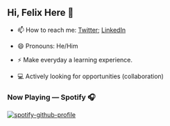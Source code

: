 ## Hi, Felix Here 👋

- 📫 How to reach me: [Twitter](https://twitter.com/felixkariuki_); [LinkedIn](https://www.linkedin.com/in/felix-kariuki/)

- 😄 Pronouns: He/Him

- ⚡ Make everyday a learning experience.
- 💻 Actively looking for opportunities (collaboration)

### Now Playing — Spotify 🎧
[![spotify-github-profile](https://spotify-github-profile.kittinanx.com/api/view?uid=317foij76626zoxsuewpjhlni7ni&cover_image=true&theme=novatorem&show_offline=false&background_color=121212&interchange=false&bar_color=53b14f&bar_color_cover=true)](https://spotify-github-profile.kittinanx.com/api/view?uid=317foij76626zoxsuewpjhlni7ni&redirect=true) 


<!--<img align="left" width="44%" src="https://github-readme-stats.vercel.app/api?username=Felix-Kariuki&show_icons=true&theme=radical"/>-->

<!--<img align="left" width="37%" src="https://github-readme-stats.vercel.app/api/top-langs/?username=Felix-Kariuki&layout=compact)](https://github.com/anuraghazra/github-readme-   stats"/>-->

<!--<p><img align="center" width ="32%" src="https://github-readme-stats.vercel.app/api/top-langs?username=Felix-Kariuki&show_icons=true&locale=en&layout=compact" alt="Felix-Kariuki" /></p>-->




<!--<p><img align="center" src="https://github-readme-streak-stats.herokuapp.com/?user=Felix-Kariuki&" alt="Felix-Kariuki" /></p>-->

<!--
**Felix-Kariuki/Felix-Kariuki** is a ✨ _special_ ✨ repository because its `README.md` (this file) appears on your GitHub profile.

Here are some ideas to get you started:

- 🔭 I’m currently working on ...
- 🌱 I’m currently learning ...
- 👯 I’m looking to collaborate on ...
- 🤔 I’m looking for help with ...
- 💬 Ask me about ...
- 📫 How to reach me: ...
- 😄 Pronouns: ...
- ⚡ Fun fact: ...
-->
